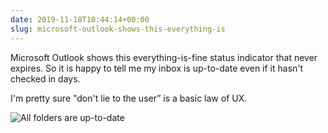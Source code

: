 ```yaml
---
date: 2019-11-18T10:44:14+00:00
slug: microsoft-outlook-shows-this-everything-is
---
```

Microsoft Outlook shows this everything-is-fine status indicator that never expires. So it is happy to tell me my inbox is up-to-date even if it hasn't checked in days.

I'm pretty sure "don't lie to the user” is a basic law of UX.

![All folders are up-to-date](https://hans.gerwitz.com/media/2019-11/18-104510-outlook._21bd.png)
